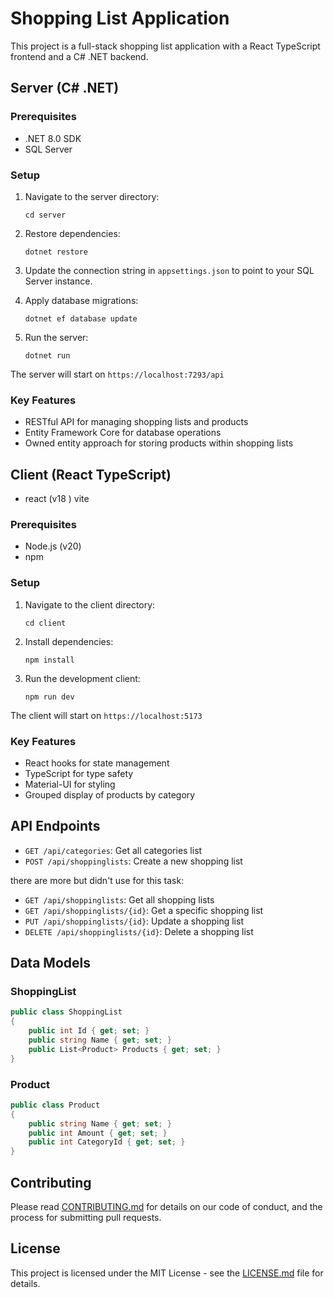 
# Shopping List Application

This project is a full-stack shopping list application with a React TypeScript frontend and a C# .NET backend.

## Server (C# .NET)

### Prerequisites
- .NET 8.0 SDK
- SQL Server

### Setup
1. Navigate to the server directory:
   ```
   cd server
   ```

2. Restore dependencies:
   ```
   dotnet restore
   ```

3. Update the connection string in `appsettings.json` to point to your SQL Server instance.

4. Apply database migrations:
   ```
   dotnet ef database update
   ```

5. Run the server:
   ```
   dotnet run
   ```

The server will start on `https://localhost:7293/api`

### Key Features
- RESTful API for managing shopping lists and products
- Entity Framework Core for database operations
- Owned entity approach for storing products within shopping lists

## Client (React TypeScript)
- react (v18 ) vite


### Prerequisites
- Node.js (v20)
- npm

### Setup
1. Navigate to the client directory:
   ```
   cd client
   ```

2. Install dependencies:
   ```
   npm install
   ```
  

3. Run the development client:
   ```
   npm run dev
   ```

The client will start on `https://localhost:5173`

### Key Features
- React hooks for state management
- TypeScript for type safety
- Material-UI for styling
- Grouped display of products by category

## API Endpoints

- `GET /api/categories`: Get all categories list
- `POST /api/shoppinglists`: Create a new shopping list

there are more but didn't use for this task:
- `GET /api/shoppinglists`: Get all shopping lists
- `GET /api/shoppinglists/{id}`: Get a specific shopping list
- `PUT /api/shoppinglists/{id}`: Update a shopping list
- `DELETE /api/shoppinglists/{id}`: Delete a shopping list

## Data Models

### ShoppingList
```csharp
public class ShoppingList
{
    public int Id { get; set; }
    public string Name { get; set; }
    public List<Product> Products { get; set; }
}
```

### Product
```csharp
public class Product
{
    public string Name { get; set; }
    public int Amount { get; set; }
    public int CategoryId { get; set; }
}
```

## Contributing

Please read [CONTRIBUTING.md](CONTRIBUTING.md) for details on our code of conduct, and the process for submitting pull requests.

## License

This project is licensed under the MIT License - see the [LICENSE.md](LICENSE.md) file for details.
